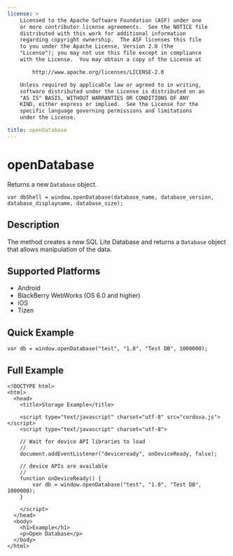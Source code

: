 ```yaml
---
license: >
    Licensed to the Apache Software Foundation (ASF) under one
    or more contributor license agreements.  See the NOTICE file
    distributed with this work for additional information
    regarding copyright ownership.  The ASF licenses this file
    to you under the Apache License, Version 2.0 (the
    "License"); you may not use this file except in compliance
    with the License.  You may obtain a copy of the License at

        http://www.apache.org/licenses/LICENSE-2.0

    Unless required by applicable law or agreed to in writing,
    software distributed under the License is distributed on an
    "AS IS" BASIS, WITHOUT WARRANTIES OR CONDITIONS OF ANY
    KIND, either express or implied.  See the License for the
    specific language governing permissions and limitations
    under the License.

title: openDatabase
---
```


# openDatabase

Returns a new `Database` object.

    var dbShell = window.openDatabase(database_name, database_version, database_displayname, database_size);

## Description

The method creates a new SQL Lite Database and returns a `Database`
object that allows manipulation of the data.

## Supported Platforms

- Android
- BlackBerry WebWorks (OS 6.0 and higher)
- iOS
- Tizen

## Quick Example

    var db = window.openDatabase("test", "1.0", "Test DB", 1000000);

## Full Example

    <!DOCTYPE html>
    <html>
      <head>
        <title>Storage Example</title>

        <script type="text/javascript" charset="utf-8" src="cordova.js"></script>
        <script type="text/javascript" charset="utf-8">

        // Wait for device API libraries to load
        //
        document.addEventListener("deviceready", onDeviceReady, false);

        // device APIs are available
        //
        function onDeviceReady() {
            var db = window.openDatabase("test", "1.0", "Test DB", 1000000);
        }

        </script>
      </head>
      <body>
        <h1>Example</h1>
        <p>Open Database</p>
      </body>
    </html>
